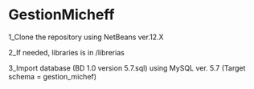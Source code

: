 # GestionMicheff

1_Clone the repository using NetBeans ver.12.X

2_If needed, libraries is in /librerias

3_Import database (BD 1.0 version 5.7.sql) using MySQL ver. 5.7 (Target schema = gestion_michef)
